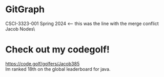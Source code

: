 # GitGraph

CSCI-3323-001 Spring 2024 <-- this was the line with the merge conflict
Jacob Nodes\

# Check out my codegolf!
<https://code.golf/golfers/Jacob385>\
Im ranked 18th on the global leaderboard for java.